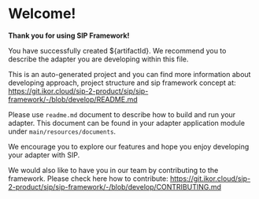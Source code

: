 # Welcome!

**Thank you for using SIP Framework!**

You have successfully created ${artifactId}. We recommend you to describe the adapter you are developing within this file.

This is an auto-generated project and you can find more information about developing approach, project structure and
sip framework concept at:
https://git.ikor.cloud/sip-2-product/sip/sip-framework/-/blob/develop/README.md

Please use `readme.md` document to describe how to build and run your adapter. This document can be found in your
adapter application module under `main/resources/documents`.

We encourage you to explore our features and hope you enjoy developing your adapter with SIP.

We would also like to have you in our team by contributing to the framework. Please check here how to contribute:
https://git.ikor.cloud/sip-2-product/sip/sip-framework/-/blob/develop/CONTRIBUTING.md